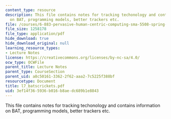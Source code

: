 ```yaml
---
content_type: resource
description: This file contains notes for tracking techonology and contains information
  on BAT, programming models, better trackers etc.
file: /courses/6-883-pervasive-human-centric-computing-sma-5508-spring-2006/3ef14f365936b016b8aedc689b1e8843_l7_batscrickets.pdf
file_size: 1258178
file_type: application/pdf
hide_download: true
hide_download_original: null
learning_resource_types:
- Lecture Notes
license: https://creativecommons.org/licenses/by-nc-sa/4.0/
ocw_type: OCWFile
parent_title: Lecture Notes
parent_type: CourseSection
parent_uid: a8c50161-3362-2f62-aaa2-7c5225f388bf
resourcetype: Document
title: l7_batscrickets.pdf
uid: 3ef14f36-5936-b016-b8ae-dc689b1e8843
---
```

This file contains notes for tracking techonology and contains information on BAT, programming models, better trackers etc.